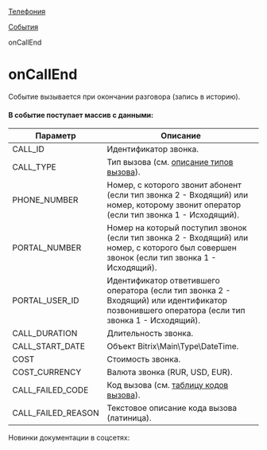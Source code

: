 [Телефония](/api_help/telephony/index.php)

[События](/api_help/telephony/events/index.php)

onCallEnd

onCallEnd
=========

Событие вызывается при окончании разговора (запись в историю).

#### В событие поступает массив с данными:

| Параметр | Описание |
| --- | --- |
| CALL\_ID | Идентификатор звонка. |
| CALL\_TYPE | Тип вызова (см. [описание типов вызова](/api_help/telephony/codes_and_types.php#call_type)). |
| PHONE\_NUMBER | Номер, с которого звонит абонент (если тип звонка 2 - Входящий) или номер, которому звонит оператор (если тип звонка 1 - Исходящий). |
| PORTAL\_NUMBER | Номер на который поступил звонок (если тип звонка 2 - Входящий) или номер, с которого был совершен звонок (если тип звонка 1 - Исходящий). |
| PORTAL\_USER\_ID | Идентификатор ответившего оператора (если тип звонка 2 - Входящий) или идентификатор позвонившего оператора (если тип звонка 1 - Исходящий). |
| CALL\_DURATION | Длительность звонка. |
| CALL\_START\_DATE | Объект Bitrix\Main\Type\DateTime. |
| COST | Стоимость звонка. |
| COST\_CURRENCY | Валюта звонка (RUR, USD, EUR). |
| CALL\_FAILED\_CODE | Код вызова (см. [таблицу кодов вызова](/api_help/telephony/codes_and_types.php#call_failed_code)). |
| CALL\_FAILED\_REASON | Текстовое описание кода вызова (латиница). |

Новинки документации в соцсетях:
